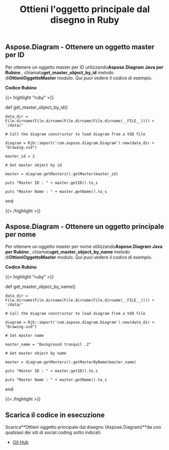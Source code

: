 ﻿---
title: Ottieni l'oggetto principale dal disegno in Ruby
type: docs
weight: 20
url: /it/java/get-master-object-from-drawing-in-ruby/
---
## **Aspose.Diagram - Ottenere un oggetto master per ID**
 Per ottenere un oggetto master per ID utilizzando**Aspose.Diagram Java per Rubino** , chiamata**get_master_object_by_id** metodo di**OttieniOggettoMaster** modulo. Qui puoi vedere il codice di esempio.

**Codice Rubino**

{{< highlight "ruby" >}}

 def get_master_object_by_id()

    data_dir = File.dirname(File.dirname(File.dirname(File.dirname(__FILE__)))) + '/data/'

    # Call the diagram constructor to load diagram from a VSD file

    diagram = Rjb::import('com.aspose.diagram.Diagram').new(data_dir + "Drawing.vsd")

    master_id = 2

    # Get master object by id

    master = diagram.getMasters().getMaster(master_id)

    puts "Master ID : " + master.getID().to_s

    puts "Master Name : " + master.getName().to_s

end

{{< /highlight >}}
## **Aspose.Diagram - Ottenere un oggetto principale per nome**
 Per ottenere un oggetto master per nome utilizzando**Aspose.Diagram Java per Rubino** , chiamata**get_master_object_by_name** metodo di**OttieniOggettoMaster** modulo. Qui puoi vedere il codice di esempio.

**Codice Rubino**

{{< highlight "ruby" >}}

 def get_master_object_by_name()

    data_dir = File.dirname(File.dirname(File.dirname(File.dirname(__FILE__)))) + '/data/'

    # Call the diagram constructor to load diagram from a VSD file

    diagram = Rjb::import('com.aspose.diagram.Diagram').new(data_dir + "Drawing.vsd")

    # Set master name

    master_name = "Background tranquil .2"

    # Get master object by name

    master = diagram.getMasters().getMasterByName(master_name)

    puts "Master ID : " + master.getID().to_s

    puts "Master Name : " + master.getName().to_s

end

{{< /highlight >}}
## **Scarica il codice in esecuzione**
 Scarica**Ottieni oggetto principale dal disegno (Aspose.Diagram)**da uno qualsiasi dei siti di social coding sotto indicati:

- [Git Hub](https://github.com/asposediagram/Aspose.Diagram-for-Java/blob/master/Plugins/Aspose_Diagram_Java_for_Ruby/lib/asposediagramjava/Masters/getmasterobject.rb)
